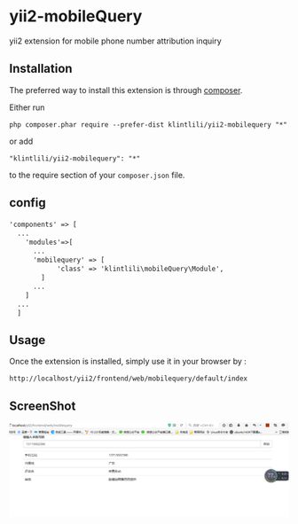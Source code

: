 yii2-mobileQuery
================
yii2 extension for mobile phone number attribution inquiry

Installation
------------

The preferred way to install this extension is through [composer](http://getcomposer.org/download/).

Either run

```
php composer.phar require --prefer-dist klintlili/yii2-mobilequery "*"
```

or add

```
"klintlili/yii2-mobilequery": "*"
```

to the require section of your `composer.json` file.



config
-----
```
'components' => [
  ...
    'modules'=>[
      ...
      'mobilequery' => [
            'class' => 'klintlili\mobileQuery\Module',
        ]
      ...
    ]
  ...
  ]
```



Usage
-----

Once the extension is installed, simply use it in your browser by  :

```
http://localhost/yii2/frontend/web/mobilequery/default/index
```




ScreenShot
-----

![image](20171027192939.png)

